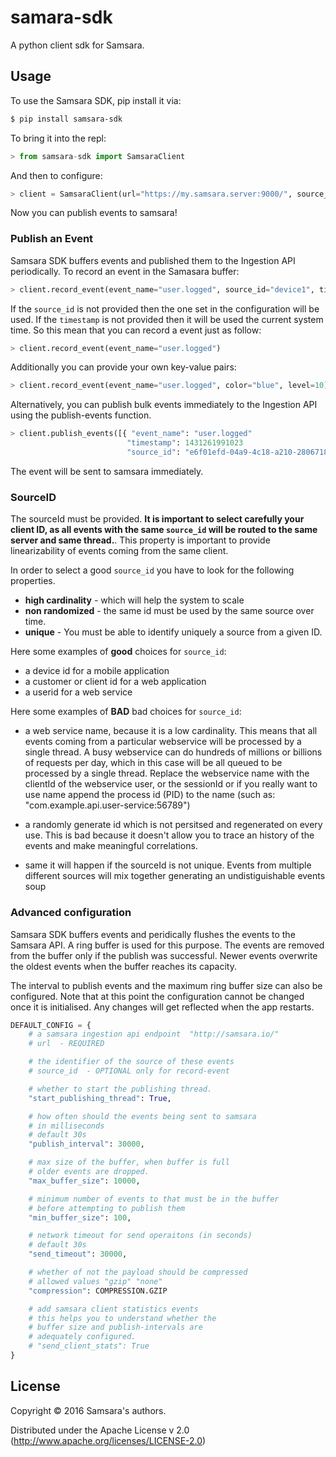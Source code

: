 # samara-sdk

A python client sdk for Samsara.

## Usage

To use the Samsara SDK, pip install it via:

```bash
$ pip install samsara-sdk
```

To bring it into the repl:

```python
> from samsara-sdk import SamsaraClient
```

And then to configure:

```python
> client = SamsaraClient(url="https://my.samsara.server:9000/", source_id="source identifier")
```


Now you can publish events to samsara!

### Publish an Event

Samsara SDK buffers events and published them to the Ingestion API
periodically. To record an event in the Samasara buffer:


```python
> client.record_event(event_name="user.logged", source_id="device1", timestamp=1234567890)
```

If the `source_id` is not provided then the one set in the configuration will be used.
If the `timestamp` is not provided then it will be used the current system time.
So this mean that you can record a event just as follow:

```python
> client.record_event(event_name="user.logged")
```

Additionally you can provide your own key-value pairs:

```python
> client.record_event(event_name="user.logged", color="blue", level=10)
```

Alternatively, you can publish bulk events immediately to the
Ingestion API using the publish-events function.

```python
> client.publish_events([{ "event_name": "user.logged"
                          "timestamp": 1431261991023
                          "source_id": "e6f01efd-04a9-4c18-a210-2806718b6d43"}])
```

The event will be sent to samsara immediately.


### SourceID

The sourceId must be provided. **It is important to select carefully
your client ID, as all events with the same `source_id` will be routed
to the same server and same thread.**.  This property is important to
provide linearizability of events coming from the same client.

In order to select a good `source_id` you have to look for the
following properties.

  - **high cardinality** - which will help the system to scale
  - **non randomized** - the same id must be used by the same source over time.
  - **unique** - You must be able to identify uniquely a source from a given ID.

Here some examples of **good** choices for `source_id`:

  - a device id for a mobile application
  - a customer or client id for a web application
  - a userid for a web service

Here some examples of **BAD** bad choices for `source_id`:

  - a web service name, because it is a low cardinality. This means
    that all events coming from a particular webservice will be
    processed by a single thread.  A busy webservice can do hundreds
    of millions or billions of requests per day, which in this case
    will be all queued to be processed by a single thread.  Replace
    the webservice name with the clientId of the webservice user, or
    the sessionId or if you really want to use name append the process
    id (PID) to the name (such as:
    "com.example.api.user-service:56789")

  - a randomly generate id which is not persitsed and regenerated on
    every use.  This is bad because it doesn't allow you to trace an
    history of the events and make meaningful correlations.

  - same it will happen if the sourceId is not unique. Events from
    multiple different sources will mix together generating an
    undistiguishable events soup


### Advanced configuration

Samsara SDK buffers events and peridically flushes the events to the
Samsara API. A ring buffer is used for this purpose. The events are
removed from the buffer only if the publish was successful. Newer
events overwrite the oldest events when the buffer reaches its
capacity.

The interval to publish events and the maximum ring buffer size can
also be configured. Note that at this point the configuration cannot
be changed once it is initialised. Any changes will get reflected when
the app restarts.

```python
DEFAULT_CONFIG = {
    # a samsara ingestion api endpoint  "http://samsara.io/"
    # url  - REQUIRED

    # the identifier of the source of these events
    # source_id  - OPTIONAL only for record-event

    # whether to start the publishing thread.
    "start_publishing_thread": True,

    # how often should the events being sent to samsara
    # in milliseconds
    # default 30s
    "publish_interval": 30000,

    # max size of the buffer, when buffer is full
    # older events are dropped.
    "max_buffer_size": 10000,

    # minimum number of events to that must be in the buffer
    # before attempting to publish them
    "min_buffer_size": 100,

    # network timeout for send operaitons (in seconds)
    # default 30s
    "send_timeout": 30000,

    # whether of not the payload should be compressed
    # allowed values "gzip" "none"
    "compression": COMPRESSION.GZIP

    # add samsara client statistics events
    # this helps you to understand whether the
    # buffer size and publish-intervals are
    # adequately configured.
    # "send_client_stats": True
}
```



## License

Copyright © 2016 Samsara's authors.

Distributed under the Apache License v 2.0 (http://www.apache.org/licenses/LICENSE-2.0)
